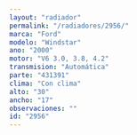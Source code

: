 ```yaml
---
layout: "radiador"
permalink: "/radiadores/2956/"
marca: "Ford"
modelo: "Windstar"
ano: "2000"
motor: "V6 3.0, 3.8, 4.2"
transmision: "Automática"
parte: "431391"
clima: "Con clima"
alto: "30"
ancho: "17"
observaciones: ""
id: "2956"
---
```



